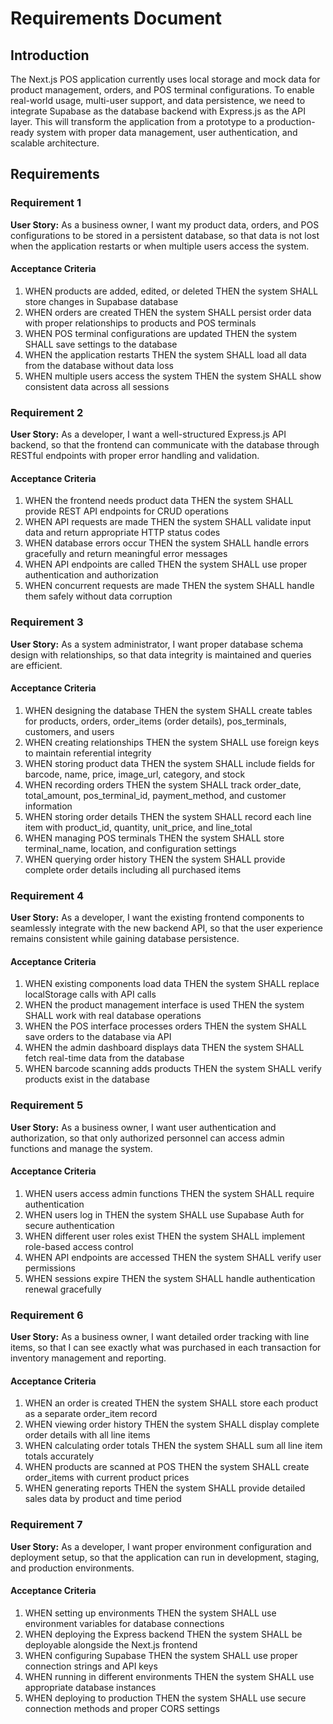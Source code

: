 # Requirements Document

## Introduction

The Next.js POS application currently uses local storage and mock data for product management, orders, and POS terminal configurations. To enable real-world usage, multi-user support, and data persistence, we need to integrate Supabase as the database backend with Express.js as the API layer. This will transform the application from a prototype to a production-ready system with proper data management, user authentication, and scalable architecture.

## Requirements

### Requirement 1

**User Story:** As a business owner, I want my product data, orders, and POS configurations to be stored in a persistent database, so that data is not lost when the application restarts or when multiple users access the system.

#### Acceptance Criteria

1. WHEN products are added, edited, or deleted THEN the system SHALL store changes in Supabase database
2. WHEN orders are created THEN the system SHALL persist order data with proper relationships to products and POS terminals
3. WHEN POS terminal configurations are updated THEN the system SHALL save settings to the database
4. WHEN the application restarts THEN the system SHALL load all data from the database without data loss
5. WHEN multiple users access the system THEN the system SHALL show consistent data across all sessions

### Requirement 2

**User Story:** As a developer, I want a well-structured Express.js API backend, so that the frontend can communicate with the database through RESTful endpoints with proper error handling and validation.

#### Acceptance Criteria

1. WHEN the frontend needs product data THEN the system SHALL provide REST API endpoints for CRUD operations
2. WHEN API requests are made THEN the system SHALL validate input data and return appropriate HTTP status codes
3. WHEN database errors occur THEN the system SHALL handle errors gracefully and return meaningful error messages
4. WHEN API endpoints are called THEN the system SHALL use proper authentication and authorization
5. WHEN concurrent requests are made THEN the system SHALL handle them safely without data corruption

### Requirement 3

**User Story:** As a system administrator, I want proper database schema design with relationships, so that data integrity is maintained and queries are efficient.

#### Acceptance Criteria

1. WHEN designing the database THEN the system SHALL create tables for products, orders, order_items (order details), pos_terminals, customers, and users
2. WHEN creating relationships THEN the system SHALL use foreign keys to maintain referential integrity
3. WHEN storing product data THEN the system SHALL include fields for barcode, name, price, image_url, category, and stock
4. WHEN recording orders THEN the system SHALL track order_date, total_amount, pos_terminal_id, payment_method, and customer information
5. WHEN storing order details THEN the system SHALL record each line item with product_id, quantity, unit_price, and line_total
6. WHEN managing POS terminals THEN the system SHALL store terminal_name, location, and configuration settings
7. WHEN querying order history THEN the system SHALL provide complete order details including all purchased items

### Requirement 4

**User Story:** As a developer, I want the existing frontend components to seamlessly integrate with the new backend API, so that the user experience remains consistent while gaining database persistence.

#### Acceptance Criteria

1. WHEN existing components load data THEN the system SHALL replace localStorage calls with API calls
2. WHEN the product management interface is used THEN the system SHALL work with real database operations
3. WHEN the POS interface processes orders THEN the system SHALL save orders to the database via API
4. WHEN the admin dashboard displays data THEN the system SHALL fetch real-time data from the database
5. WHEN barcode scanning adds products THEN the system SHALL verify products exist in the database

### Requirement 5

**User Story:** As a business owner, I want user authentication and authorization, so that only authorized personnel can access admin functions and manage the system.

#### Acceptance Criteria

1. WHEN users access admin functions THEN the system SHALL require authentication
2. WHEN users log in THEN the system SHALL use Supabase Auth for secure authentication
3. WHEN different user roles exist THEN the system SHALL implement role-based access control
4. WHEN API endpoints are accessed THEN the system SHALL verify user permissions
5. WHEN sessions expire THEN the system SHALL handle authentication renewal gracefully

### Requirement 6

**User Story:** As a business owner, I want detailed order tracking with line items, so that I can see exactly what was purchased in each transaction for inventory management and reporting.

#### Acceptance Criteria

1. WHEN an order is created THEN the system SHALL store each product as a separate order_item record
2. WHEN viewing order history THEN the system SHALL display complete order details with all line items
3. WHEN calculating order totals THEN the system SHALL sum all line item totals accurately
4. WHEN products are scanned at POS THEN the system SHALL create order_items with current product prices
5. WHEN generating reports THEN the system SHALL provide detailed sales data by product and time period

### Requirement 7

**User Story:** As a developer, I want proper environment configuration and deployment setup, so that the application can run in development, staging, and production environments.

#### Acceptance Criteria

1. WHEN setting up environments THEN the system SHALL use environment variables for database connections
2. WHEN deploying the Express backend THEN the system SHALL be deployable alongside the Next.js frontend
3. WHEN configuring Supabase THEN the system SHALL use proper connection strings and API keys
4. WHEN running in different environments THEN the system SHALL use appropriate database instances
5. WHEN deploying to production THEN the system SHALL use secure connection methods and proper CORS settings
